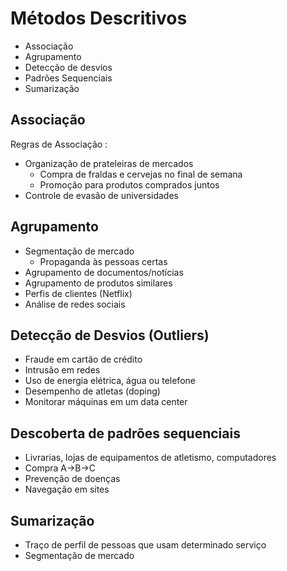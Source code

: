 # Métodos Descritivos
- Associação
- Agrupamento
- Detecção de desvios
- Padrões Sequenciais
- Sumarização  

## Associação  
Regras de Associação : 
- Organização de prateleiras de mercados
  - Compra de fraldas e cervejas no final de semana
  - Promoção para produtos comprados juntos
- Controle de evasão de universidades  
## Agrupamento  
- Segmentação de  mercado  
  - Propaganda às pessoas certas
- Agrupamento de documentos/notícias
- Agrupamento de produtos similares
- Perfis de clientes (Netflix)
- Análise de redes sociais  
## Detecção de Desvios (Outliers)  
- Fraude em cartão de crédito
- Intrusão em redes
- Uso de energia elétrica, água ou telefone
- Desempenho de atletas (doping)
- Monitorar máquinas em um data center  
## Descoberta de padrões sequenciais  
- Livrarias, lojas de equipamentos de atletismo, computadores
- Compra A->B->C
- Prevenção de doenças
- Navegação em sites  
## Sumarização  
- Traço de perfil de pessoas que usam determinado serviço
- Segmentação de mercado
